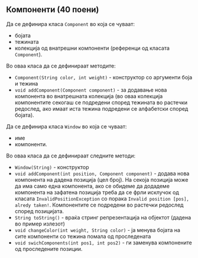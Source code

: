 ## Компоненти (40 поени)
Да се дефинира класа `Component` во која се чуваат:

+ бојата
+ тежината
+ колекција од внатрешни компоненти (референци од класата `Component`).

Во оваа класа да се дефинираат методите:

+ `Component(String color, int weight)` - конструктор со аргументи боја и тежина
+ `void addComponent(Component component)` - за додавање нова компонента во внатрешната колекција (во оваа колекција компонентите секогаш се подредени според тежината во растечки редослед, ако имаат иста тежина подредени се алфабетски според бојата).

Да се дефинира класа `Window` во која се чуваат:

+ име
+ компоненти.

Во оваа класа да се дефинираат следните методи:

+ `Window(String)` - конструктор
+ `void addComponent(int position, Component component)` - додава нова компонента на дадена позиција (цел број). На секоја позиција може да има само една компонента, ако се обидеме да додадеме компонента на зафатена позиција треба да се фрли исклучок од класата `InvalidPositionException` со порака `Invalid position [pos], alredy taken!`. Компонентите се подредени во растечки редослед според позицијата.
+ `String toString()` - враќа стринг репрезентација на објектот (дадена во пример излезот)
+ `void changeColor(int weight, String color)` - ја менува бојата на сите компоненти со тежина помала од проследената
+ `void swichComponents(int pos1, int pos2)` - ги заменува компонените од проследените позиции.
